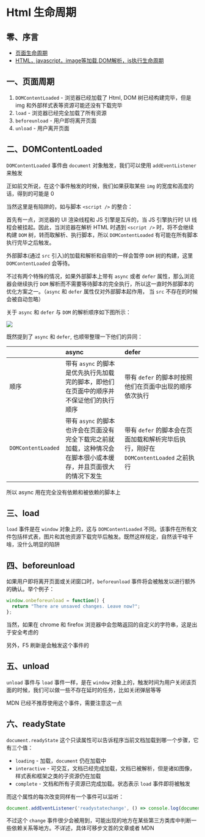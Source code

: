 # Html 生命周期

## 零、序言
* [页面生命周期](https://segmentfault.com/a/1190000011468675)
* [HTML，javascript，image等加载,DOM解析，js执行生命周期](https://www.cnblogs.com/kidsitcn/p/5424433.html)

## 一、页面周期
1. ```DOMContentLoaded``` - 浏览器已经加载了 Html, DOM 树已经构建完毕，但是 img 和外部样式表等资源可能还没有下载完毕
2. ```load``` - 浏览器已经完全加载了所有资源
3. ```beforeunload``` - 用户即将离开页面
4. ```unload``` - 用户离开页面

## 二、DOMContentLoaded
```DOMContentLoaded``` 事件由 ```document``` 对象触发，我们可以使用 ```addEventListener``` 来触发

正如前文所说，在这个事件触发的时候，我们如果获取某些 ```img``` 的宽度和高度的话，得到的可能是 0

当然这里是有陷阱的，如与脚本 ```<script />``` 的整合：  

首先有一点，浏览器的 UI 渲染线程和 JS 引擎是互斥的，当 JS 引擎执行时 UI 线程会被挂起。因此，当浏览器在解析 HTML 时遇到 ```<script />``` 时，将不会继续构建 ```DOM``` 树，转而取解析、执行脚本，所以 ```DOMContentLoaded``` 有可能在所有脚本执行完毕之后触发。

外部脚本(通过 ```src``` 引入)的加载和解析和自带的一样会暂停 ```DOM``` 树的构建，这里 ```DOMContentLoaded``` 会等待。

不过有两个特殊的情况，如果外部脚本上带有 ```async``` 或者 ```defer``` 属性，那么浏览器会继续执行 ```DOM``` 解析而不需要等待脚本的完全执行，所以这一直时外部脚本的优化方案之一。（```async``` 和 ```defer``` 属性仅对外部脚本起作用， 当 ```src``` 不存在的时候会被自动忽略）

关于 ```async``` 和 ```defer``` 与 ```DOM``` 的解析顺序如下图所示：

![](./../assets/images/html-lifecycle.png)

既然提到了 ```async``` 和 ```defer```, 也顺带整理一下他们的异同：

|  | async | defer |
| :---- | :---- | :---- |
| 顺序 | 带有 ```async``` 的脚本是优先执行先加载完的脚本，即他们在页面中的顺序并不保证他们的执行顺序 | 带有 ```defer``` 的脚本时按照他们在页面中出现的顺序依次执行 |
| ```DOMContentLoaded``` | 带有 ```async``` 的脚本也许会在页面没有完全下载完之前就加载，这种情况会在脚本很小或本缓存，并且页面很大的情况下发生 | 带有 ```defer``` 的脚本会在页面加载和解析完毕后执行，刚好在 ```DOMContentLoaded``` 之前执行 |

所以 async 用在完全没有依赖和被依赖的脚本上

## 三、load
```load``` 事件是在 ```window``` 对象上的，这与 ```DOMContentLoaded``` 不同。该事件在所有文件包括样式表，图片和其他资源下载完毕后触发。既然这样规定，自然该干啥干啥，没什么明显的陷阱

## 四、beforeunload
如果用户即将离开页面或关闭窗口时，```beforeunload``` 事件将会被触发以进行额外的确认。举个例子：
```js
window.onbeforeunload = function() {
  return "There are unsaved changes. Leave now?";
};
```
当然，如果在 chrome 和 firefox 浏览器中会忽略返回的自定义的字符串，这是出于安全考虑的  

另外，F5 刷新是会触发这个事件的

## 五、unload
```unload``` 事件与 ```load``` 事件一样，是在 ```window``` 对象上的，触发时间为用户关闭该页面的时候，我们可以做一些不存在延时的任务，比如关闭弹层等等  

MDN 已经不推荐使用这个事件，需要注意这一点

## 六、readyState
```document.readyState``` 这个只读属性可以告诉程序当前文档加载到哪一个步骤，它有三个值：
* ```loading``` - 加载，```document``` 仍在加载中
* ```interactive``` - 可交互，文档已经完成加载，文档已被解析，但是诸如图像，样式表和框架之类的子资源仍在加载
* ```complete``` - 文档和所有子资源已完成加载。状态表示 ```load``` 事件即将被触发

而这个属性的每次改变同样有一个事件可以监听：
```js
document.addEventListener('readystatechange', () => console.log(document.readyState));
```

不过这个 ```change``` 事件很少会被用到，可能出现的地方在某些第三方类库中判断一些依赖关系等地方。不详述，具体可移步文首的文章或者 MDN
